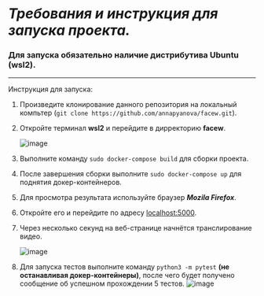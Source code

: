 <h1><i>Требования и инструкция для запуска проекта.</i></h1>


### Для запуска обязательно наличие дистрибутива Ubuntu (wsl2).
---
Инструкция для запуска:
1) Произведите клонирование данного репозитория на локальный компьтер (`git clone https://github.com/annapyanova/facew.git`).
2) Откройте терминал **wsl2** и перейдите в дирректорию **facew**.

      ![image](https://user-images.githubusercontent.com/90253693/169549078-1f5e1a8e-0c8d-48a7-bdc9-a51ef7905052.jpg)

3) Выполните команду `sudo docker-compose build` для сборки проекта.
4) После завершения сборки выполните `sudo docker-compose up` для поднятия докер-контейнеров.
5) Для просмотра результата используйте браузер ***Mozila Firefox***.
6) Откройте его и перейдите по адресу [localhost:5000](http://localhost:5000/).
7) Через несколько секунд на веб-странице начнётся транслирование видео.
     
     ![image](https://user-images.githubusercontent.com/90253693/169554977-64720270-91ad-4fb0-b09e-d868002e7537.jpg)
8) Для запуска тестов выполните команду `python3 -m pytest` **(не останавливая докер-контейнеры)**, после чего будет получено сообщение об успешном прохождении 5 тестов.
   ![image](https://user-images.githubusercontent.com/90253693/169556039-c2d1096f-35e1-461f-af7f-e08204086f7c.png)
